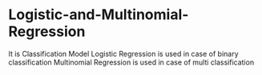 # Logistic-and-Multinomial-Regression
It is Classification Model
Logistic Regression is used in case of binary classification
Multinomial Regression is used in case of multi classification
